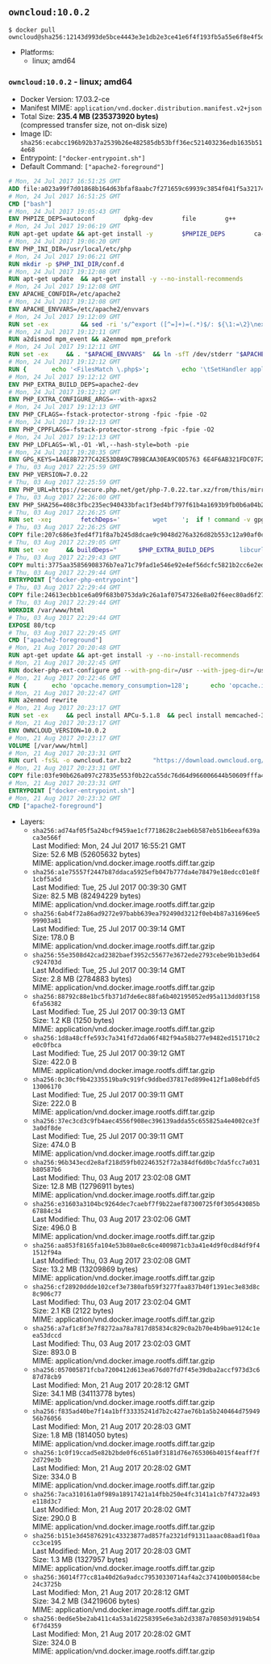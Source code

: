 ## `owncloud:10.0.2`

```console
$ docker pull owncloud@sha256:12143d993de5bce4443e3e1db2e3ce41e6f4f193fb5a55e6f8e4f5dee1bd26ba
```

-	Platforms:
	-	linux; amd64

### `owncloud:10.0.2` - linux; amd64

-	Docker Version: 17.03.2-ce
-	Manifest MIME: `application/vnd.docker.distribution.manifest.v2+json`
-	Total Size: **235.4 MB (235373920 bytes)**  
	(compressed transfer size, not on-disk size)
-	Image ID: `sha256:ecabcc196b92b37a2539b26e482585db53bff36ec521403236edb1635b514e68`
-	Entrypoint: `["docker-entrypoint.sh"]`
-	Default Command: `["apache2-foreground"]`

```dockerfile
# Mon, 24 Jul 2017 16:51:25 GMT
ADD file:a023a99f7d01868b164d63bfaf8aabc7f271659c69939c3854f041f5a3217428 in / 
# Mon, 24 Jul 2017 16:51:25 GMT
CMD ["bash"]
# Mon, 24 Jul 2017 19:05:43 GMT
ENV PHPIZE_DEPS=autoconf 		dpkg-dev 		file 		g++ 		gcc 		libc-dev 		libpcre3-dev 		make 		pkg-config 		re2c
# Mon, 24 Jul 2017 19:06:19 GMT
RUN apt-get update && apt-get install -y 		$PHPIZE_DEPS 		ca-certificates 		curl 		libedit2 		libsqlite3-0 		libxml2 		xz-utils 	--no-install-recommends && rm -r /var/lib/apt/lists/*
# Mon, 24 Jul 2017 19:06:20 GMT
ENV PHP_INI_DIR=/usr/local/etc/php
# Mon, 24 Jul 2017 19:06:21 GMT
RUN mkdir -p $PHP_INI_DIR/conf.d
# Mon, 24 Jul 2017 19:12:08 GMT
RUN apt-get update 	&& apt-get install -y --no-install-recommends 		apache2 	&& rm -rf /var/lib/apt/lists/*
# Mon, 24 Jul 2017 19:12:08 GMT
ENV APACHE_CONFDIR=/etc/apache2
# Mon, 24 Jul 2017 19:12:08 GMT
ENV APACHE_ENVVARS=/etc/apache2/envvars
# Mon, 24 Jul 2017 19:12:09 GMT
RUN set -ex 		&& sed -ri 's/^export ([^=]+)=(.*)$/: ${\1:=\2}\nexport \1/' "$APACHE_ENVVARS" 		&& . "$APACHE_ENVVARS" 	&& for dir in 		"$APACHE_LOCK_DIR" 		"$APACHE_RUN_DIR" 		"$APACHE_LOG_DIR" 		/var/www/html 	; do 		rm -rvf "$dir" 		&& mkdir -p "$dir" 		&& chown -R "$APACHE_RUN_USER:$APACHE_RUN_GROUP" "$dir"; 	done
# Mon, 24 Jul 2017 19:12:11 GMT
RUN a2dismod mpm_event && a2enmod mpm_prefork
# Mon, 24 Jul 2017 19:12:11 GMT
RUN set -ex 	&& . "$APACHE_ENVVARS" 	&& ln -sfT /dev/stderr "$APACHE_LOG_DIR/error.log" 	&& ln -sfT /dev/stdout "$APACHE_LOG_DIR/access.log" 	&& ln -sfT /dev/stdout "$APACHE_LOG_DIR/other_vhosts_access.log"
# Mon, 24 Jul 2017 19:12:12 GMT
RUN { 		echo '<FilesMatch \.php$>'; 		echo '\tSetHandler application/x-httpd-php'; 		echo '</FilesMatch>'; 		echo; 		echo 'DirectoryIndex disabled'; 		echo 'DirectoryIndex index.php index.html'; 		echo; 		echo '<Directory /var/www/>'; 		echo '\tOptions -Indexes'; 		echo '\tAllowOverride All'; 		echo '</Directory>'; 	} | tee "$APACHE_CONFDIR/conf-available/docker-php.conf" 	&& a2enconf docker-php
# Mon, 24 Jul 2017 19:12:12 GMT
ENV PHP_EXTRA_BUILD_DEPS=apache2-dev
# Mon, 24 Jul 2017 19:12:12 GMT
ENV PHP_EXTRA_CONFIGURE_ARGS=--with-apxs2
# Mon, 24 Jul 2017 19:12:13 GMT
ENV PHP_CFLAGS=-fstack-protector-strong -fpic -fpie -O2
# Mon, 24 Jul 2017 19:12:13 GMT
ENV PHP_CPPFLAGS=-fstack-protector-strong -fpic -fpie -O2
# Mon, 24 Jul 2017 19:12:13 GMT
ENV PHP_LDFLAGS=-Wl,-O1 -Wl,--hash-style=both -pie
# Mon, 24 Jul 2017 19:28:35 GMT
ENV GPG_KEYS=1A4E8B7277C42E53DBA9C7B9BCAA30EA9C0D5763 6E4F6AB321FDC07F2C332E3AC2BF0BC433CFC8B3
# Thu, 03 Aug 2017 22:25:59 GMT
ENV PHP_VERSION=7.0.22
# Thu, 03 Aug 2017 22:25:59 GMT
ENV PHP_URL=https://secure.php.net/get/php-7.0.22.tar.xz/from/this/mirror PHP_ASC_URL=https://secure.php.net/get/php-7.0.22.tar.xz.asc/from/this/mirror
# Thu, 03 Aug 2017 22:26:00 GMT
ENV PHP_SHA256=408c3fbc235ec940433bfac1f3ed4bf797f61b4a1693b9fb0b6a04b2c1832501 PHP_MD5=
# Thu, 03 Aug 2017 22:26:25 GMT
RUN set -xe; 		fetchDeps=' 		wget 	'; 	if ! command -v gpg > /dev/null; then 		fetchDeps="$fetchDeps 			dirmngr 			gnupg2 		"; 	fi; 	apt-get update; 	apt-get install -y --no-install-recommends $fetchDeps; 	rm -rf /var/lib/apt/lists/*; 		mkdir -p /usr/src; 	cd /usr/src; 		wget -O php.tar.xz "$PHP_URL"; 		if [ -n "$PHP_SHA256" ]; then 		echo "$PHP_SHA256 *php.tar.xz" | sha256sum -c -; 	fi; 	if [ -n "$PHP_MD5" ]; then 		echo "$PHP_MD5 *php.tar.xz" | md5sum -c -; 	fi; 		if [ -n "$PHP_ASC_URL" ]; then 		wget -O php.tar.xz.asc "$PHP_ASC_URL"; 		export GNUPGHOME="$(mktemp -d)"; 		for key in $GPG_KEYS; do 			gpg --keyserver ha.pool.sks-keyservers.net --recv-keys "$key"; 		done; 		gpg --batch --verify php.tar.xz.asc php.tar.xz; 		rm -rf "$GNUPGHOME"; 	fi; 		apt-get purge -y --auto-remove -o APT::AutoRemove::RecommendsImportant=false $fetchDeps
# Thu, 03 Aug 2017 22:26:25 GMT
COPY file:207c686e3fed4f71f8a7b245d8dcae9c9048d276a326d82b553c12a90af0c0ca in /usr/local/bin/ 
# Thu, 03 Aug 2017 22:29:05 GMT
RUN set -xe 	&& buildDeps=" 		$PHP_EXTRA_BUILD_DEPS 		libcurl4-openssl-dev 		libedit-dev 		libsqlite3-dev 		libssl-dev 		libxml2-dev 		zlib1g-dev 	" 	&& apt-get update && apt-get install -y $buildDeps --no-install-recommends && rm -rf /var/lib/apt/lists/* 		&& export CFLAGS="$PHP_CFLAGS" 		CPPFLAGS="$PHP_CPPFLAGS" 		LDFLAGS="$PHP_LDFLAGS" 	&& docker-php-source extract 	&& cd /usr/src/php 	&& gnuArch="$(dpkg-architecture --query DEB_BUILD_GNU_TYPE)" 	&& debMultiarch="$(dpkg-architecture --query DEB_BUILD_MULTIARCH)" 	&& if [ ! -d /usr/include/curl ]; then 		ln -sT "/usr/include/$debMultiarch/curl" /usr/local/include/curl; 	fi 	&& ./configure 		--build="$gnuArch" 		--with-config-file-path="$PHP_INI_DIR" 		--with-config-file-scan-dir="$PHP_INI_DIR/conf.d" 				--disable-cgi 				--enable-ftp 		--enable-mbstring 		--enable-mysqlnd 				--with-curl 		--with-libedit 		--with-openssl 		--with-zlib 				--with-pcre-regex=/usr 		--with-libdir="lib/$debMultiarch" 				$PHP_EXTRA_CONFIGURE_ARGS 	&& make -j "$(nproc)" 	&& make install 	&& { find /usr/local/bin /usr/local/sbin -type f -executable -exec strip --strip-all '{}' + || true; } 	&& make clean 	&& cd / 	&& docker-php-source delete 		&& apt-get purge -y --auto-remove -o APT::AutoRemove::RecommendsImportant=false $buildDeps 		&& pecl update-channels 	&& rm -rf /tmp/pear ~/.pearrc
# Thu, 03 Aug 2017 22:29:43 GMT
COPY multi:3775aa35856908376b7ea71c79fad1e546e92e4ef56dcfc5821b2cc6e2ed6cdc in /usr/local/bin/ 
# Thu, 03 Aug 2017 22:29:44 GMT
ENTRYPOINT ["docker-php-entrypoint"]
# Thu, 03 Aug 2017 22:29:44 GMT
COPY file:24613ecbb1ce6a09f683b0753da9c26a1af07547326e8a02f6eec80ad6f2774a in /usr/local/bin/ 
# Thu, 03 Aug 2017 22:29:44 GMT
WORKDIR /var/www/html
# Thu, 03 Aug 2017 22:29:44 GMT
EXPOSE 80/tcp
# Thu, 03 Aug 2017 22:29:45 GMT
CMD ["apache2-foreground"]
# Mon, 21 Aug 2017 20:20:48 GMT
RUN apt-get update && apt-get install -y --no-install-recommends 		bzip2 		libcurl4-openssl-dev 		libfreetype6-dev 		libicu-dev 		libjpeg-dev 		libldap2-dev 		libmcrypt-dev 		libmemcached-dev 		libpng12-dev 		libpq-dev 		libxml2-dev 	&& rm -rf /var/lib/apt/lists/*
# Mon, 21 Aug 2017 20:22:45 GMT
RUN docker-php-ext-configure gd --with-png-dir=/usr --with-jpeg-dir=/usr 	&& docker-php-ext-configure ldap --with-libdir=lib/x86_64-linux-gnu/ 	&& docker-php-ext-install exif gd intl ldap mbstring mcrypt opcache pdo pdo_mysql pdo_pgsql pgsql zip
# Mon, 21 Aug 2017 20:22:46 GMT
RUN { 		echo 'opcache.memory_consumption=128'; 		echo 'opcache.interned_strings_buffer=8'; 		echo 'opcache.max_accelerated_files=4000'; 		echo 'opcache.revalidate_freq=60'; 		echo 'opcache.fast_shutdown=1'; 		echo 'opcache.enable_cli=1'; 	} > /usr/local/etc/php/conf.d/opcache-recommended.ini
# Mon, 21 Aug 2017 20:22:47 GMT
RUN a2enmod rewrite
# Mon, 21 Aug 2017 20:23:17 GMT
RUN set -ex 	&& pecl install APCu-5.1.8 	&& pecl install memcached-3.0.3 	&& pecl install redis-3.1.2 	&& docker-php-ext-enable apcu memcached redis
# Mon, 21 Aug 2017 20:23:17 GMT
ENV OWNCLOUD_VERSION=10.0.2
# Mon, 21 Aug 2017 20:23:17 GMT
VOLUME [/var/www/html]
# Mon, 21 Aug 2017 20:23:31 GMT
RUN curl -fsSL -o owncloud.tar.bz2 		"https://download.owncloud.org/community/owncloud-${OWNCLOUD_VERSION}.tar.bz2" 	&& curl -fsSL -o owncloud.tar.bz2.asc 		"https://download.owncloud.org/community/owncloud-${OWNCLOUD_VERSION}.tar.bz2.asc" 	&& export GNUPGHOME="$(mktemp -d)" 	&& gpg --keyserver ha.pool.sks-keyservers.net --recv-keys E3036906AD9F30807351FAC32D5D5E97F6978A26 	&& gpg --batch --verify owncloud.tar.bz2.asc owncloud.tar.bz2 	&& rm -r "$GNUPGHOME" owncloud.tar.bz2.asc 	&& tar -xjf owncloud.tar.bz2 -C /usr/src/ 	&& rm owncloud.tar.bz2
# Mon, 21 Aug 2017 20:23:31 GMT
COPY file:03fe90b626a097c27835e553f0b22ca55dc76d64d966006644b50609fffa4161 in /usr/local/bin/ 
# Mon, 21 Aug 2017 20:23:31 GMT
ENTRYPOINT ["docker-entrypoint.sh"]
# Mon, 21 Aug 2017 20:23:32 GMT
CMD ["apache2-foreground"]
```

-	Layers:
	-	`sha256:ad74af05f5a24bcf9459ae1cf7718628c2aeb6b587eb51b6eeaf639aca3e566f`  
		Last Modified: Mon, 24 Jul 2017 16:55:21 GMT  
		Size: 52.6 MB (52605632 bytes)  
		MIME: application/vnd.docker.image.rootfs.diff.tar.gzip
	-	`sha256:a1e75557f2447b87ddaca5925efb047b777da4e78479e18edcc01e8f1cbf5a5d`  
		Last Modified: Tue, 25 Jul 2017 00:39:30 GMT  
		Size: 82.5 MB (82494229 bytes)  
		MIME: application/vnd.docker.image.rootfs.diff.tar.gzip
	-	`sha256:6ab4f72a86ad9272e97babb639ea792490d3212f0eb4b87a31696ee599903a81`  
		Last Modified: Tue, 25 Jul 2017 00:39:14 GMT  
		Size: 178.0 B  
		MIME: application/vnd.docker.image.rootfs.diff.tar.gzip
	-	`sha256:55e3508d42cad2382baef3952c55677e3672ede2793cebe9b1b3ed64c924703d`  
		Last Modified: Tue, 25 Jul 2017 00:39:14 GMT  
		Size: 2.8 MB (2784883 bytes)  
		MIME: application/vnd.docker.image.rootfs.diff.tar.gzip
	-	`sha256:88792c88e1bc5fb371d7de6ec88fa6b402195052ed95a113dd03f1586fa56382`  
		Last Modified: Tue, 25 Jul 2017 00:39:13 GMT  
		Size: 1.2 KB (1250 bytes)  
		MIME: application/vnd.docker.image.rootfs.diff.tar.gzip
	-	`sha256:1d8a48cffe593c7a341fd72da06f482f94a58b277e9482ed151710c2e0c0fbca`  
		Last Modified: Tue, 25 Jul 2017 00:39:12 GMT  
		Size: 422.0 B  
		MIME: application/vnd.docker.image.rootfs.diff.tar.gzip
	-	`sha256:0c30cf9b42335519ba9c919fc9ddbed37817ed899e412f1a08ebdfd513006170`  
		Last Modified: Tue, 25 Jul 2017 00:39:11 GMT  
		Size: 222.0 B  
		MIME: application/vnd.docker.image.rootfs.diff.tar.gzip
	-	`sha256:37ec3cd3c9fb4aec4556f908ec396139adda55c655825a4e4002ce3f3a0df8de`  
		Last Modified: Tue, 25 Jul 2017 00:39:11 GMT  
		Size: 474.0 B  
		MIME: application/vnd.docker.image.rootfs.diff.tar.gzip
	-	`sha256:96b343ecd2e8af218d59fb02246352f72a384df6d0bc7da5fcc7a031b80587b6`  
		Last Modified: Thu, 03 Aug 2017 23:02:08 GMT  
		Size: 12.8 MB (12796911 bytes)  
		MIME: application/vnd.docker.image.rootfs.diff.tar.gzip
	-	`sha256:e31603a3104bc9264dec7caebf7f9b22aef87300725f0f305d43085b67884c34`  
		Last Modified: Thu, 03 Aug 2017 23:02:06 GMT  
		Size: 496.0 B  
		MIME: application/vnd.docker.image.rootfs.diff.tar.gzip
	-	`sha256:aa853f8165fa104e53b80ae8c6ce4009871cb3a41e4d9f0cd84df9f41512f94a`  
		Last Modified: Thu, 03 Aug 2017 23:02:08 GMT  
		Size: 13.2 MB (13209869 bytes)  
		MIME: application/vnd.docker.image.rootfs.diff.tar.gzip
	-	`sha256:cf28920ddde102cef3e7380afb59f3277faa837b40f1391ec3e83d8c8c906c77`  
		Last Modified: Thu, 03 Aug 2017 23:02:04 GMT  
		Size: 2.1 KB (2122 bytes)  
		MIME: application/vnd.docker.image.rootfs.diff.tar.gzip
	-	`sha256:a7af1c8f3e7f8272aa78a7817d85834c829c0a2b70e4b9bae9124c1eea53dccd`  
		Last Modified: Thu, 03 Aug 2017 23:02:03 GMT  
		Size: 893.0 B  
		MIME: application/vnd.docker.image.rootfs.diff.tar.gzip
	-	`sha256:057005871fcba7200412d613ea676d07fd7f45e39dba2accf973d3c687d78cb9`  
		Last Modified: Mon, 21 Aug 2017 20:28:12 GMT  
		Size: 34.1 MB (34113778 bytes)  
		MIME: application/vnd.docker.image.rootfs.diff.tar.gzip
	-	`sha256:f835ad40be7f14a1bff33335241d7b2c427ae76b1a5b240464d7594956b76056`  
		Last Modified: Mon, 21 Aug 2017 20:28:03 GMT  
		Size: 1.8 MB (1814050 bytes)  
		MIME: application/vnd.docker.image.rootfs.diff.tar.gzip
	-	`sha256:1c0f19ccad5e82b2bde0f6c651a0f3181d76e765306b4015f4eaff7f2d729e3b`  
		Last Modified: Mon, 21 Aug 2017 20:28:02 GMT  
		Size: 334.0 B  
		MIME: application/vnd.docker.image.rootfs.diff.tar.gzip
	-	`sha256:7aca310161a0f989a18917421a14fbb250e4fc3141a1cb7f4732a493e118d3c7`  
		Last Modified: Mon, 21 Aug 2017 20:28:02 GMT  
		Size: 290.0 B  
		MIME: application/vnd.docker.image.rootfs.diff.tar.gzip
	-	`sha256:b151e3d45876291c43323877ad857fa2321df91311aaac08aad1f0aacc3ce195`  
		Last Modified: Mon, 21 Aug 2017 20:28:03 GMT  
		Size: 1.3 MB (1327957 bytes)  
		MIME: application/vnd.docker.image.rootfs.diff.tar.gzip
	-	`sha256:36014f77cc81a40d26a9adcc79530330714af4a2c374100b00584cbe24c3725b`  
		Last Modified: Mon, 21 Aug 2017 20:28:12 GMT  
		Size: 34.2 MB (34219606 bytes)  
		MIME: application/vnd.docker.image.rootfs.diff.tar.gzip
	-	`sha256:0ed6e5be2ab411c4a53a1d2258395e6e3ab2d3387a708503d9194b546f7d4359`  
		Last Modified: Mon, 21 Aug 2017 20:28:02 GMT  
		Size: 324.0 B  
		MIME: application/vnd.docker.image.rootfs.diff.tar.gzip
